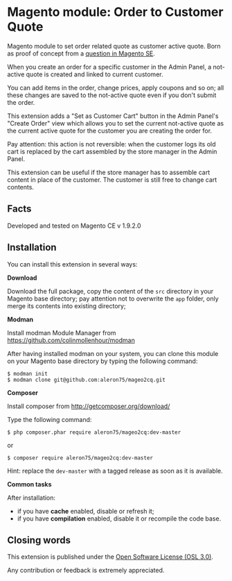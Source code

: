 # Magento module: Order to Customer Quote
Magento module to set order related quote as customer active quote.
Born as proof of concept from a [question in Magento SE](http://magento.stackexchange.com/questions/99645/can-magento-do-custom-quotes-with-link-to-cart/99680).

When you create an order for a specific customer in the Admin Panel, a not-active quote is created and linked to current customer.

You can add items in the order, change prices, apply coupons and so on; all these changes are saved to the not-active quote even if you don't submit the order.

This extension adds a "Set as Customer Cart" button in the Admin Panel's "Create Order" view which allows you to set the current not-active quote as the current active quote for the customer you are creating the order for.

Pay attention: this action is not reversible: when the customer logs its old cart is replaced by the cart assembled by the store manager in the Admin Panel.

This extension can be useful if the store manager has to assemble cart content in place of the customer.
The customer is still free to change cart contents.

## Facts

Developed and tested on Magento CE v 1.9.2.0

## Installation
You can install this extension in several ways:

**Download**

Download the full package, copy the content of the `src` directory in your Magento base directory; pay attention not to overwrite the `app` folder, only merge its contents into existing directory;

**Modman**

Install modman Module Manager from https://github.com/colinmollenhour/modman

After having installed modman on your system, you can clone this module on your
Magento base directory by typing the following command:

    $ modman init
    $ modman clone git@github.com:aleron75/mageo2cq.git

**Composer**

Install composer from http://getcomposer.org/download/

Type the following command:

    $ php composer.phar require aleron75/mageo2cq:dev-master

or

    $ composer require aleron75/mageo2cq:dev-master
    
Hint: replace the `dev-master` with a tagged release as soon as it is available.

**Common tasks**

After installation:

* if you have **cache** enabled, disable or refresh it;
* if you have **compilation** enabled, disable it or recompile the code base.

## Closing words
This extension is published under the [Open Software License (OSL 3.0)](http://opensource.org/licenses/OSL-3.0).

Any contribution or feedback is extremely appreciated.
